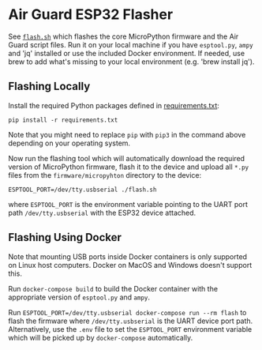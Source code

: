 # Air Guard ESP32 Flasher

See [`flash.sh`](./flash.sh) which flashes the core MicroPython firmware and the Air Guard script files. Run it on your local machine if you have `esptool.py`, `ampy` and 'jq' installed or use the included Docker environment. If needed, use brew to add what's missing to your local environment (e.g. 'brew install jq'). 

## Flashing Locally

Install the required Python packages defined in [requirements.txt](./requirements.txt):

    pip install -r requirements.txt

Note that you might need to replace `pip` with `pip3` in the command above depending on your operating system.

Now run the flashing tool which will automatically download the required version of MicroPython firmware, flash it to the device and upload all `*.py` files from the `firmware/micropyhton` directory to the device:

    ESPTOOL_PORT=/dev/tty.usbserial ./flash.sh

where `ESPTOOL_PORT` is the environment variable pointing to the UART port path `/dev/tty.usbserial` with the ESP32 device attached.

## Flashing Using Docker

Note that mounting USB ports inside Docker containers is only supported on Linux host computers. Docker on MacOS and Windows doesn't support this.

Run `docker-compose build` to build the Docker container with the appropriate version of `esptool.py` and `ampy`.

Run `ESPTOOL_PORT=/dev/tty.usbserial docker-compose run --rm flash` to flash the firmware where `/dev/tty.usbserial` is the UART device port path. Alternatively, use the `.env` file to set the `ESPTOOL_PORT` environment variable which will be picked up by `docker-compose` automatically.
